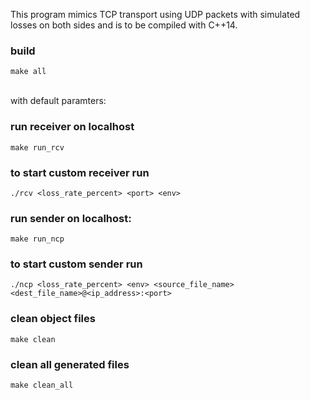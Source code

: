This program mimics TCP transport using UDP packets with simulated losses on both sides and is to be compiled with C++14. 
### build
    make all 
<br> with default paramters:
### run receiver on localhost
    make run_rcv
### to start custom receiver run
    ./rcv <loss_rate_percent> <port> <env>
### run sender on localhost:
    make run_ncp 
### to start custom sender run
    ./ncp <loss_rate_percent> <env> <source_file_name> <dest_file_name>@<ip_address>:<port>
### clean object files
    make clean
### clean all generated files
    make clean_all